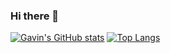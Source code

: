 ### Hi there 👋

<!--
**Gavinok/gavinok** is a ✨ _special_ ✨ repository because its `README.md` (this file) appears on your GitHub profile.

Here are some ideas to get you started:

- 🔭 I’m currently working on ...
- 🌱 I’m currently learning ...
- 👯 I’m looking to collaborate on ...
- 🤔 I’m looking for help with ...
- 💬 Ask me about ...
- 📫 How to reach me: ...
- 😄 Pronouns: ...
- ⚡ Fun fact: ...
-->
[![Gavin's GitHub stats](https://github-readme-stats.vercel.app/api?username=gavinok)](https://github.com/anuraghazra/github-readme-stats)
[![Top Langs](https://github-readme-stats.vercel.app/api/top-langs/?username=gavinok&layout=compact&exclude_repo=[dwm])](https://github.com/anuraghazra/github-readme-stats)
